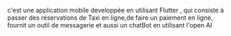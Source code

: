 c'est une application mobile developpée en utilisant Flutter , qui consiste à passer des réservations de Taxi en ligne,de faire un paiement en ligne, fournit un outil de messagerie et aussi un chatBot en utilisant l'open AI 
